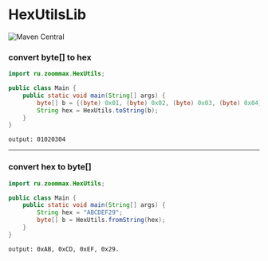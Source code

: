 # HexUtilsLib

![Maven Central](https://img.shields.io/maven-central/v/ru.zoommax/HexUtilsLib?color=00ff)

### convert byte[] to hex

```java
import ru.zoommax.HexUtils;

public class Main {
    public static void main(String[] args) {
        byte[] b = {(byte) 0x01, (byte) 0x02, (byte) 0x03, (byte) 0x04};
        String hex = HexUtils.toString(b);
    }
}
```
```shell
output: 01020304
```
---

### convert hex to byte[]

```java
import ru.zoommax.HexUtils;

public class Main {
    public static void main(String[] args) {
        String hex = "ABCDEF29";
        byte[] b = HexUtils.fromString(hex);
    }
}
```
```shell
output: 0xAB, 0xCD, 0xEF, 0x29.
```